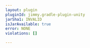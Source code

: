 ```yaml
---
layout: plugin
pluginId: jimmy.gradle-plugin-unity
jarSha1: INVALID
isJarAvailable: true
error: NONE
violations: []

---
```

